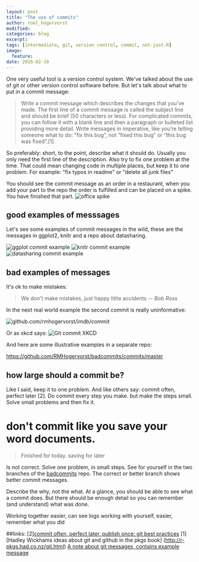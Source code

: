 ```yaml
---
layout: post
title: "The use of commits"
author: roel_hogervorst
modified:
categories: blog
excerpt: 
tags: [intermediate, git, version control, commit, not-just-R]
image:
  feature:
date: 2016-02-10
---
```


One very useful tool is a version control system. We've talked about the use of git or other version control software before. 
But let's talk about what to put in a commit message:

> Write a commit message which describes the changes that you’ve made. The first line of a commit message is called the subject line and should be brief (50 characters or less). For complicated commits, you can follow it with a blank line and then a paragraph or bulleted list providing more detail. Write messages in imperative, like you’re telling someone what to do: “fix this bug”, not “fixed this bug” or “this bug was fixed”.[1]

So preferably: short, to the point, describe what it should do. 
Usually you only need the first line of the description. Also try to fix one problem at the time. That could mean changing code in multiple places, but keep it to one problem. For example: "fix typos in readme" or "delete all junk files"

You should see the commit message as an order in a restaurant, when you add your part to the repo the order is fulfilled and can be placed on a spike. You have finished that part. 
![office spike](office_spike.jpg)


## good examples of messsages
Let's see some examples of commit messages in the wild,
these are the messages in ggplot2, knitr and a repo about datasharing.

![ggplot commit example](ggplot_commit_exaple.png)
![knitr commit example](knitr_commit_example.png)
![datasharing commit example](jtleek_datasharing_commits.png)

## bad examples of messages
It's ok to make mistakes:

> We don't make mistakes, just happy little accidents -- *Bob Ross*

In the next real world example the second commit is really uninformative:

![github.com/rmhogervorst/imdb/commit](wrong_commit.png)

Or as xkcd says:
![Git commit XKCD](http://imgs.xkcd.com/comics/git_commit.png)

And here are some illustrative examples in a separate repo:

<https://github.com/RMHogervorst/badcommits/commits/master> 


## how large should a commit be?
Like I said, keep it to one problem. 
And like others say: commit often, perfect later [2]. Do commit every step you make. but make the steps small. Solve small problems and then fix it.

# don't commit like you save your word documents.
>Finished for today. saving for later

Is not correct. Solve one problem, in small steps. 
See for yourself in the two branches of the [badcommits](https://github.com/RMHogervorst/badcommits/commits/master) repo. The correct or better branch shows better commit messages. 

Describe the why, not the what. 
At a glance, you should be able to see what a commit does. But there should be enough detail so you can remember (and understand) what was done.

Working together easier, can see logs
working with yourself, easier, remember what you did

##links:
[2][commit often, perfect later, publish once: git best practices](https://sethrobertson.github.io/GitBestPractices/)
[1][Hadley Wickhams ideas about git and github in the pkgs book] (http://r-pkgs.had.co.nz/git.html)
[A note about git messages, contains example message](http://tbaggery.com/2008/04/19/a-note-about-git-commit-messages.html)